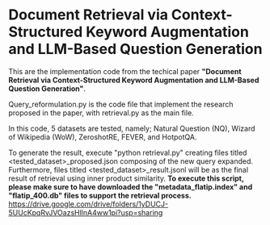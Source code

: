 # Document Retrieval via Context-Structured Keyword Augmentation and LLM-Based Question Generation

This are the implementation code from the techical paper **"Document Retrieval via Context-Structured Keyword Augmentation and LLM-Based Question Generation"**.

Query_reformulation.py is the code file that implement the research proposed in the paper, with retrieval.py as the main file.

In this code, 5 datasets are tested, namely; Natural Question (NQ), Wizard of Wikipedia (WoW), ZeroshotRE, FEVER, and HotpotQA.

To generate the result, execute "python retrieval.py" creating files titled <tested_dataset>_proposed.json composing of the new query expanded. Furthermore, files titled <tested_dataset>_result.jsonl will be as the final result of retrieval using inner product similarity. **To execute this script, please make sure to have downloaded the "metadata_flatip.index" and "flatip_400.db" files to support the retrieval process.**
https://drive.google.com/drive/folders/1yDUCJ-5UUcKpqRvJVOazsHllnA4ww1pi?usp=sharing

